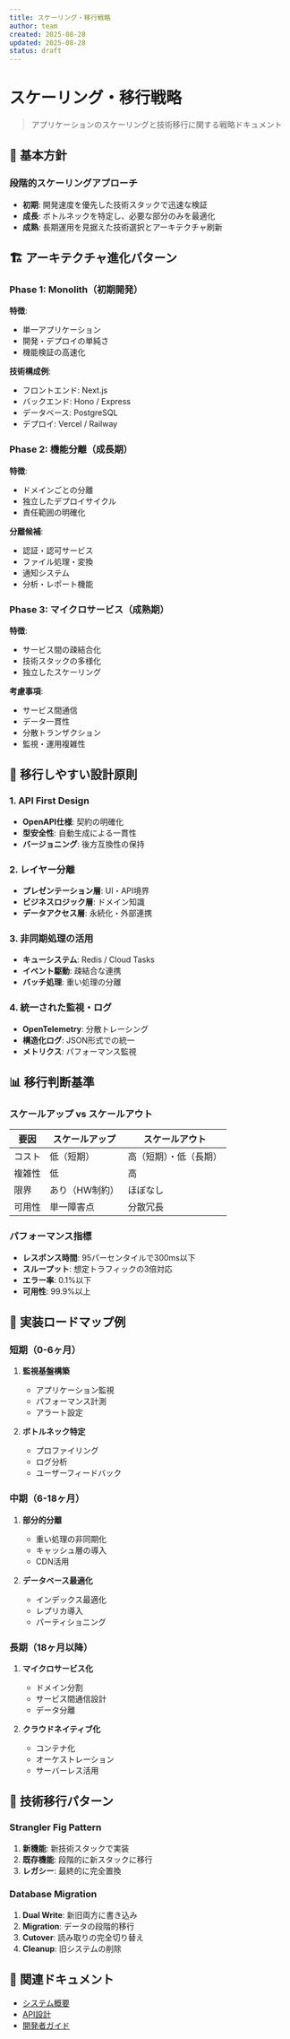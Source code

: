 ```yaml
---
title: スケーリング・移行戦略
author: team
created: 2025-08-28
updated: 2025-08-28
status: draft
---
```


# スケーリング・移行戦略

> アプリケーションのスケーリングと技術移行に関する戦略ドキュメント

## 🎯 基本方針

### 段階的スケーリングアプローチ

- **初期**: 開発速度を優先した技術スタックで迅速な検証
- **成長**: ボトルネックを特定し、必要な部分のみを最適化
- **成熟**: 長期運用を見据えた技術選択とアーキテクチャ刷新

## 🏗️ アーキテクチャ進化パターン

### Phase 1: Monolith（初期開発）

**特徴**:
- 単一アプリケーション
- 開発・デプロイの単純さ
- 機能検証の高速化

**技術構成例**:
- フロントエンド: Next.js
- バックエンド: Hono / Express
- データベース: PostgreSQL
- デプロイ: Vercel / Railway

### Phase 2: 機能分離（成長期）

**特徴**:
- ドメインごとの分離
- 独立したデプロイサイクル
- 責任範囲の明確化

**分離候補**:
- 認証・認可サービス
- ファイル処理・変換
- 通知システム
- 分析・レポート機能

### Phase 3: マイクロサービス（成熟期）

**特徴**:
- サービス間の疎結合化
- 技術スタックの多様化
- 独立したスケーリング

**考慮事項**:
- サービス間通信
- データ一貫性
- 分散トランザクション
- 監視・運用複雑性

## 🔧 移行しやすい設計原則

### 1. API First Design

- **OpenAPI仕様**: 契約の明確化
- **型安全性**: 自動生成による一貫性
- **バージョニング**: 後方互換性の保持

### 2. レイヤー分離

- **プレゼンテーション層**: UI・API境界
- **ビジネスロジック層**: ドメイン知識
- **データアクセス層**: 永続化・外部連携

### 3. 非同期処理の活用

- **キューシステム**: Redis / Cloud Tasks
- **イベント駆動**: 疎結合な連携
- **バッチ処理**: 重い処理の分離

### 4. 統一された監視・ログ

- **OpenTelemetry**: 分散トレーシング
- **構造化ログ**: JSON形式での統一
- **メトリクス**: パフォーマンス監視

## 📊 移行判断基準

### スケールアップ vs スケールアウト

| 要因 | スケールアップ | スケールアウト |
|------|----------------|----------------|
| コスト | 低（短期） | 高（短期）・低（長期） |
| 複雑性 | 低 | 高 |
| 限界 | あり（HW制約） | ほぼなし |
| 可用性 | 単一障害点 | 分散冗長 |

### パフォーマンス指標

- **レスポンス時間**: 95パーセンタイルで300ms以下
- **スループット**: 想定トラフィックの3倍対応
- **エラー率**: 0.1%以下
- **可用性**: 99.9%以上

## 🚀 実装ロードマップ例

### 短期（0-6ヶ月）

1. **監視基盤構築**
   - アプリケーション監視
   - パフォーマンス計測
   - アラート設定

2. **ボトルネック特定**
   - プロファイリング
   - ログ分析
   - ユーザーフィードバック

### 中期（6-18ヶ月）

1. **部分的分離**
   - 重い処理の非同期化
   - キャッシュ層の導入
   - CDN活用

2. **データベース最適化**
   - インデックス最適化
   - レプリカ導入
   - パーティショニング

### 長期（18ヶ月以降）

1. **マイクロサービス化**
   - ドメイン分割
   - サービス間通信設計
   - データ分離

2. **クラウドネイティブ化**
   - コンテナ化
   - オーケストレーション
   - サーバーレス活用

## 🔄 技術移行パターン

### Strangler Fig Pattern

1. **新機能**: 新技術スタックで実装
2. **既存機能**: 段階的に新スタックに移行
3. **レガシー**: 最終的に完全置換

### Database Migration

1. **Dual Write**: 新旧両方に書き込み
2. **Migration**: データの段階的移行
3. **Cutover**: 読み取りの完全切り替え
4. **Cleanup**: 旧システムの削除

## 🔗 関連ドキュメント

- [システム概要](./system-overview.md)
- [API設計](./api-design.md)
- [開発者ガイド](../handbook/developer-guide.md)